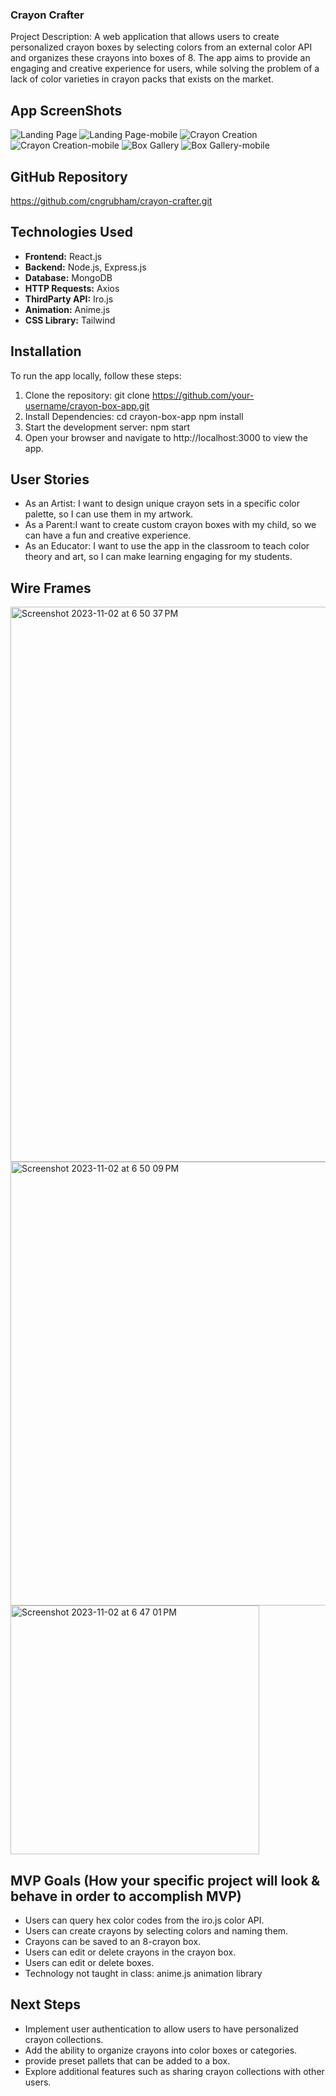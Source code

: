 ### Crayon Crafter

Project Description: A web application that allows users to create personalized crayon boxes by selecting colors from an external color API and organizes these crayons into boxes of 8. The app aims to provide an engaging and creative experience for users, while solving the problem of a lack of color varieties in crayon packs that exists on the market.

## App ScreenShots

![Landing Page](/frontend/public/images/screenshot1.png)
![Landing Page-mobile](/frontend/public/images/screenshot2.png)
![Crayon Creation](/frontend/public/images/screenshot3.png)
![Crayon Creation-mobile](/frontend/public/images/screenshot4.png)
![Box Gallery](/frontend/public/images/screenshot5.png)
![Box Gallery-mobile](/frontend/public/images/screenshot5.png)

## GitHub Repository

https://github.com/cngrubham/crayon-crafter.git

## Technologies Used

- **Frontend:** React.js
- **Backend:** Node.js, Express.js
- **Database:** MongoDB
- **HTTP Requests:** Axios
- **ThirdParty API:** Iro.js
- **Animation:** Anime.js
- **CSS Library:** Tailwind

## Installation

To run the app locally, follow these steps:

1. Clone the repository:
   git clone https://github.com/your-username/crayon-box-app.git
2. Install Dependencies:
   cd crayon-box-app
   npm install
3. Start the development server:
   npm start
4. Open your browser and navigate to http://localhost:3000 to view the app.

## User Stories

- As an Artist: I want to design unique crayon sets in a specific color palette, so I can use them in my artwork.
- As a Parent:I want to create custom crayon boxes with my child, so we can have a fun and creative experience.
- As an Educator: I want to use the app in the classroom to teach color theory and art, so I can make learning engaging for my students.

## Wire Frames

<img width="888" alt="Screenshot 2023-11-02 at 6 50 37 PM" src="https://media.git.generalassemb.ly/user/50189/files/57f82a90-f8a3-4685-ab90-586dcb6b97c7">
<img width="710" alt="Screenshot 2023-11-02 at 6 50 09 PM" src="https://media.git.generalassemb.ly/user/50189/files/148946dc-5689-4183-84ab-6d6ec54f7f1a">
<img width="398" alt="Screenshot 2023-11-02 at 6 47 01 PM" src="https://media.git.generalassemb.ly/user/50189/files/5e4f2816-4646-4f22-9b8f-f0a2c69a2b63">

## MVP Goals (How your specific project will look & behave in order to accomplish MVP)

- Users can query hex color codes from the iro.js color API.
- Users can create crayons by selecting colors and naming them.
- Crayons can be saved to an 8-crayon box.
- Users can edit or delete crayons in the crayon box.
- Users can edit or delete boxes.
- Technology not taught in class: anime.js animation library

## Next Steps

- Implement user authentication to allow users to have personalized crayon collections.
- Add the ability to organize crayons into color boxes or categories.
- provide preset pallets that can be added to a box.
- Explore additional features such as sharing crayon collections with other users.
